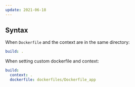 ```yaml
---
update: 2021-06-18
---
```


## Syntax

When `Dockerfile` and the context are in the same directory:

```yml
build: .
```

When setting custom dockerfile and context:

```yml
build:
  context: .
  dockerfile: dockerfiles/Dockerfile_app
```
